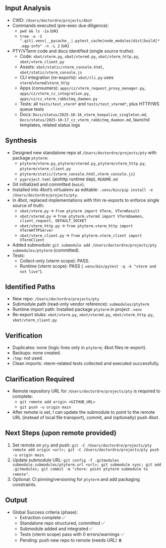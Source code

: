 ## Input Analysis

- CWD: `/Users/doctordre/projects/4bot`
- Commands executed (pre-exec due diligence):
  - `pwd && ls -1a` (ok)
  - `tree -a -I ".git|.venv|__pycache__|.pytest_cache|node_modules|dist|build|*.egg-info" -n -L 2` (ok)
- PTY/VTerm code and docs identified (single source truths):
  - Code: `xbot/vterm.py`, `xbot/vtermd.py`, `xbot/vterm_http.py`, `xbot/vterm_client.py`
  - Assets: `xbot/static/vterm_console.html`, `xbot/static/vterm_console.js`
  - CLI integration (re-exports): `xbot/cli.py` uses `vterm`/`vtermd`/`vterm_http`
  - Apps (consumers): `apps/cz/vterm_request_proxy_manager.py`, `apps/cz/vterm_cz_integration.py`, `apps/cz/cz_vterm_rabbitmq_daemon.py`
  - Tests: all `tests/test_vterm*` and `tests/test_vtermd*`, plus HTTP/WS queue tests
  - Docs: `Docs/status/2025-10-16_vterm_keepalive_singleton.md`, `Docs/status/2025-10-17_cz_vterm_rabbitmq_daemon.md`, launchd templates, related status logs

## Synthesis

- Designed new standalone repo at `/Users/doctordre/projects/pty` with package `ptyterm`:
  - `ptyterm/vterm.py`, `ptyterm/vtermd.py`, `ptyterm/vterm_http.py`, `ptyterm/vterm_client.py`
  - `ptyterm/static/{vterm_console.html,vterm_console.js}`
  - `pyproject.toml` (aiohttp runtime dep), `README.md`
- Git initialized and committed (`main`).
- Installed into 4bot’s virtualenv as editable: `.venv/bin/pip install -e /Users/doctordre/projects/pty`.
- In 4bot, replaced implementations with thin re-exports to enforce single source of truth:
  - `xbot/vterm.py` → `from ptyterm import VTerm, VTermResult`
  - `xbot/vtermd.py` → `from ptyterm.vtermd import VTermDaemon, client_request, DEFAULT_SOCKET`
  - `xbot/vterm_http.py` → `from ptyterm.vterm_http import VTermHTTPServer`
  - `xbot/vterm_client.py` → `from ptyterm.vterm_client import VTermClient`
- Added submodule: `git submodule add /Users/doctordre/projects/pty submodules/ptyterm` (committed).
- Tests:
  - Collect-only (vterm scope): PASS.
  - Runtime (vterm scope): PASS (`.venv/bin/pytest -q -k "vterm and not live"`).

## Identified Paths

- New repo: `/Users/doctordre/projects/pty`
- Submodule path (read-only vendor reference): `submodules/ptyterm`
- Runtime import path: Installed package `ptyterm` in project `.venv`
- Re-export stubs: `xbot/vterm.py`, `xbot/vtermd.py`, `xbot/vterm_http.py`, `xbot/vterm_client.py`

## Verification

- Duplicates: none (logic lives only in `ptyterm`; 4bot files re-export).
- Backups: none created.
- `/tmp`: not used.
- Clean imports: vterm-related tests collected and executed successfully.

## Clarification Required

- Remote repository URL for `/Users/doctordre/projects/pty` is required to complete:
  - `git remote add origin <GITHUB_URL>`
  - `git push -u origin main`
- After remote is set, I can update the submodule to point to the remote URL (instead of local file transport), commit, and (optionally) push 4bot.

## Next Steps (upon remote provided)

1. Set remote on `pty` and push: `git -C /Users/doctordre/projects/pty remote add origin <url>; git -C /Users/doctordre/projects/pty push -u origin main`.
2. Update submodule URL: `git config -f .gitmodules submodule.submodules/ptyterm.url <url>; git submodule sync; git add .gitmodules; git commit -m "chore: point ptyterm submodule to remote"`.
3. Optional: CI pinning/versioning for `ptyterm` and add packaging constraints.

## Output

- Global Success criteria (phase):
  - Extraction complete ✅
  - Standalone repo structured, committed ✅
  - Submodule added and integrated ✅
  - Tests (vterm scope) pass with 0 errors/warnings ✅
  - Pending: push new repo to remote (needs URL) ⏸️

